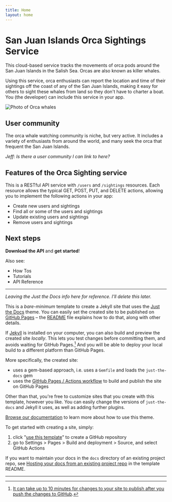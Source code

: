 ```yaml
---
title: Home
layout: home
---
```


# San Juan Islands Orca Sightings Service

This cloud-based service tracks the movements of orca pods around the San Juan Islands in the Salish Sea. Orcas are also known as killer whales.

Using this service, orca enthusiasts can report the location and time of their sightings off the coast of any of the San Juan Islands, making it easy for others to sight these whales from land so they don't have to charter a boat. You (the developer) can include this service in your app.

![ Photo of Orca whales](https://images.unsplash.com/photo-1602264836619-094873fa05fc?w=900&auto=format&fit=crop&q=60&ixlib=rb-4.1.0&ixid=M3wxMjA3fDB8MHxzZWFyY2h8Nnx8b3JjYSUyMHdoYWxlfGVufDB8fDB8fHww)

## User community

The orca whale watching community is niche, but very active. It includes a variety of enthusiasts from around the world, and many seek the orca that frequent the San Juan Islands.

*Jeff: Is there a user community I can link to here?*

## Features of the Orca Sighting service

This is a RESTful API service with `/users` and `/sightings` resources. Each resource allows the typical GET, POST, PUT, and DELETE actions, allowing you to implement the following actions in your app:

* Create new users and sightings
* Find all or some of the users and sightings
* Update existing users and sightings
* Remove users and sightings

## Next steps

**Download the API** and **get started**! 

Also see:

* How Tos
* Tutorials
* API Reference

---
*Leaving the Just the Docs info here for reference. I'll delete this later.*

This is a *bare-minimum* template to create a Jekyll site that uses the [Just the Docs] theme. You can easily set the created site to be published on [GitHub Pages] – the [README] file explains how to do that, along with other details.

If [Jekyll] is installed on your computer, you can also build and preview the created site *locally*. This lets you test changes before committing them, and avoids waiting for GitHub Pages.[^1] And you will be able to deploy your local build to a different platform than GitHub Pages.

More specifically, the created site:

- uses a gem-based approach, i.e. uses a `Gemfile` and loads the `just-the-docs` gem
- uses the [GitHub Pages / Actions workflow] to build and publish the site on GitHub Pages

Other than that, you're free to customize sites that you create with this template, however you like. You can easily change the versions of `just-the-docs` and Jekyll it uses, as well as adding further plugins.

[Browse our documentation][Just the Docs] to learn more about how to use this theme.

To get started with creating a site, simply:

1. click "[use this template]" to create a GitHub repository
2. go to Settings > Pages > Build and deployment > Source, and select GitHub Actions

If you want to maintain your docs in the `docs` directory of an existing project repo, see [Hosting your docs from an existing project repo](https://github.com/just-the-docs/just-the-docs-template/blob/main/README.md#hosting-your-docs-from-an-existing-project-repo) in the template README.

----

[^1]: [It can take up to 10 minutes for changes to your site to publish after you push the changes to GitHub](https://docs.github.com/en/pages/setting-up-a-github-pages-site-with-jekyll/creating-a-github-pages-site-with-jekyll#creating-your-site).

[Just the Docs]: https://just-the-docs.github.io/just-the-docs/
[GitHub Pages]: https://docs.github.com/en/pages
[README]: https://github.com/just-the-docs/just-the-docs-template/blob/main/README.md
[Jekyll]: https://jekyllrb.com
[GitHub Pages / Actions workflow]: https://github.blog/changelog/2022-07-27-github-pages-custom-github-actions-workflows-beta/
[use this template]: https://github.com/just-the-docs/just-the-docs-template/generate
